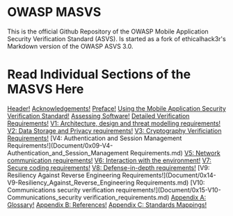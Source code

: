# OWASP MASVS

This is the official Github Repository of the OWASP Mobile Application Security Verification Standard (ASVS).
Is started as a fork of ethicalhack3r's Markdown version of the OWASP ASVS 3.0.


# Read Individual Sections of the MASVS Here

[Header!](Document/0x00-Header.md)
[Acknowledgements!](Document/0x01-Acknowledgements.md)
[Preface!](Document/0x02-Preface.md)
[Using the Mobile Application Security Verification Standard!](Document/0x03-Using_the_MASVS.md)
[Assessing Software!](Document/0x04-Assessing_software.md)
[Detailed Verification Requirements!](Document/0x05-Detailed_Verification_Requirements.md)
[V1: Architecture, design and threat modelling requirements!](Document/0x06-V1-Architecture_design_and_threat_modelling_requireme.md)
[V2: Data Storage and Privacy requirements!](Document/0x07-V2-Data_Storage_and_Privacy_requirements.md)
[V3: Cryptography Verificiation Requirements!](Document/0x08-V3-Cryptography_Verificiation_Requirements.md)
[V4: Authentication and Session Management Requirements!](Document/0x09-V4-Authentication_and_Session_Management Requirements.md)
[V5: Network communication requirements!](Document/0x10-V5_Network_communication_requirements.md)
[ V6: Interaction with the environment!](Document/0x11-V6_Interaction_with_the_environment.md)
[V7: Secure coding requirements!](Document/0x12-V7-Secure_coding_requirements.md)
[V8: Defense-in-depth requirements!](Document/0x13-V8-Defense-in-depth_requirements.md)
[V9: Resiliency Against Reverse Engineering Requirements!](Document/0x14-V9-Resiliency_Against_Reverse_Engineering Requirements.md)
[V10: Communications security verification requirements!](Document/0x15-V10-Communications_security verification_requirements.md)
[Appendix A: Glossary!](Document/0x90-Appendix-A_Glossary.md)
[Appendix B: References!](Document/0x91-Appendix-B_References.md)
[Appendix C: Standards Mappings!](Document/0x92-Appendix-C_Standards_Mappings.md)

